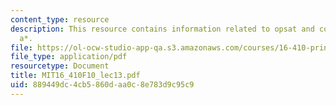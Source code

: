 ```yaml
---
content_type: resource
description: This resource contains information related to opsat and conflict-directed
  a*.
file: https://ol-ocw-studio-app-qa.s3.amazonaws.com/courses/16-410-principles-of-autonomy-and-decision-making-fall-2010/889449dc4cb5860daa0c8e783d9c95c9_MIT16_410F10_lec13.pdf
file_type: application/pdf
resourcetype: Document
title: MIT16_410F10_lec13.pdf
uid: 889449dc-4cb5-860d-aa0c-8e783d9c95c9
---
```

